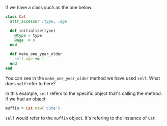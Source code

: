 If we have a class such as the one below:

```Ruby
class Cat
  attr_accessor :type, :age

  def initialize(type)
    @type = type
    @age  = 0
  end

  def make_one_year_older
    self.age += 1
  end
end
```

You can see in the `make_one_year_older` method we have used `self`. What does `self` refer to here?

In this example, `self` refers to the specific object that's calling the method. If we had an object:

```Ruby
muffin = Cat.new('cute')
```

`self` would refer to the `muffin` object. It's refering to the instance of `Cat`

